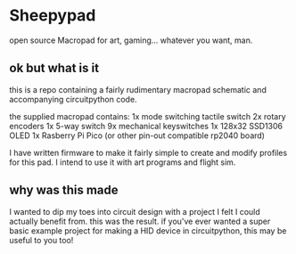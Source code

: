 # Sheepypad
open source Macropad for art, gaming... whatever you want, man.


## ok but what is it 
this is a repo containing a fairly rudimentary macropad schematic and accompanying circuitpython code. 

the supplied macropad contains:
1x mode switching tactile switch
2x rotary encoders
1x 5-way switch
9x mechanical keyswitches
1x 128x32 SSD1306 OLED
1x Rasberry Pi Pico (or other pin-out compatible rp2040 board) 

I have written firmware to make it fairly simple to create and modify profiles for this pad. 
I intend to use it with art programs and flight sim.


## why was this made
I wanted to dip my toes into circuit design with a project I felt I could actually benefit from. this was the result. 
if you've ever wanted a super basic example project for making a HID device in circuitpython, this may be useful to you too!
